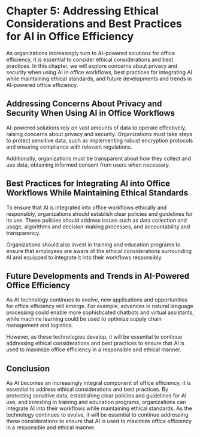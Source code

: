 Chapter 5: Addressing Ethical Considerations and Best Practices for AI in Office Efficiency
===========================================================================================

As organizations increasingly turn to AI-powered solutions for office efficiency, it is essential to consider ethical considerations and best practices. In this chapter, we will explore concerns about privacy and security when using AI in office workflows, best practices for integrating AI while maintaining ethical standards, and future developments and trends in AI-powered office efficiency.

Addressing Concerns About Privacy and Security When Using AI in Office Workflows
--------------------------------------------------------------------------------

AI-powered solutions rely on vast amounts of data to operate effectively, raising concerns about privacy and security. Organizations must take steps to protect sensitive data, such as implementing robust encryption protocols and ensuring compliance with relevant regulations.

Additionally, organizations must be transparent about how they collect and use data, obtaining informed consent from users when necessary.

Best Practices for Integrating AI into Office Workflows While Maintaining Ethical Standards
-------------------------------------------------------------------------------------------

To ensure that AI is integrated into office workflows ethically and responsibly, organizations should establish clear policies and guidelines for its use. These policies should address issues such as data collection and usage, algorithms and decision-making processes, and accountability and transparency.

Organizations should also invest in training and education programs to ensure that employees are aware of the ethical considerations surrounding AI and equipped to integrate it into their workflows responsibly.

Future Developments and Trends in AI-Powered Office Efficiency
--------------------------------------------------------------

As AI technology continues to evolve, new applications and opportunities for office efficiency will emerge. For example, advances in natural language processing could enable more sophisticated chatbots and virtual assistants, while machine learning could be used to optimize supply chain management and logistics.

However, as these technologies develop, it will be essential to continue addressing ethical considerations and best practices to ensure that AI is used to maximize office efficiency in a responsible and ethical manner.

Conclusion
----------

As AI becomes an increasingly integral component of office efficiency, it is essential to address ethical considerations and best practices. By protecting sensitive data, establishing clear policies and guidelines for AI use, and investing in training and education programs, organizations can integrate AI into their workflows while maintaining ethical standards. As the technology continues to evolve, it will be essential to continue addressing these considerations to ensure that AI is used to maximize office efficiency in a responsible and ethical manner.
